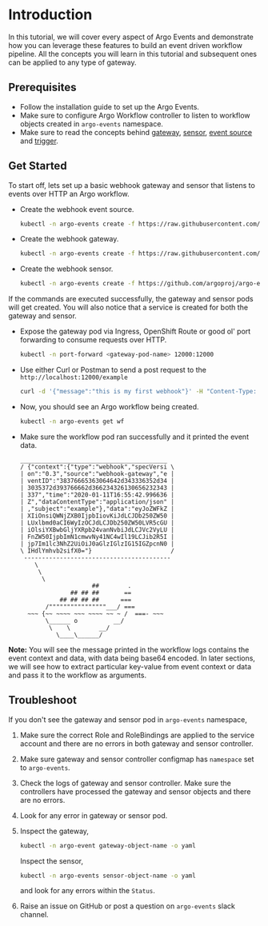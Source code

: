 # Introduction

In this tutorial, we will cover every aspect of Argo Events and demonstrate how you 
can leverage these features to build an event driven workflow pipeline. All the concepts you will learn
in this tutorial and subsequent ones can be applied to any type of gateway.

## Prerequisites
* Follow the installation guide to set up the Argo Events. 
* Make sure to configure Argo Workflow controller to listen to workflow objects
created in `argo-events` namespace.
* Make sure to read the concepts behind [gateway](https://argoproj.github.io/argo-events/concepts/gateway/),
[sensor](https://argoproj.github.io/argo-events/concepts/sensor/),
[event source](https://argoproj.github.io/argo-events/concepts/event_source/)
and [trigger](https://argoproj.github.io/argo-events/concepts/trigger/).

## Get Started
To start off, lets set up a basic webhook gateway and sensor that listens to events over
HTTP an Argo workflow.

* Create the webhook event source.

  ```bash
  kubectl -n argo-events create -f https://raw.githubusercontent.com/argoproj/argo-events/master/examples/event-sources/webhook.yaml
  ```
  
* Create the webhook gateway.

  ```bash
  kubectl -n argo-events create -f https://raw.githubusercontent.com/argoproj/argo-events/master/examples/gateways/webhook.yaml
  ```

* Create the webhook sensor.

  ```bash
  kubectl -n argo-events create -f https://github.com/argoproj/argo-events/tree/master/examples/sensors
  ```
  
If the commands are executed successfully, the gateway and sensor pods will get created. You will
also notice that a service is created for both the gateway and sensor. 

* Expose the gateway pod via Ingress, OpenShift Route
or good ol' port forwarding to consume requests over HTTP.

  ```bash
  kubectl -n port-forward <gateway-pod-name> 12000:12000
  ```

* Use either Curl or Postman to send a post request to the `http://localhost:12000/example`

  ```bash
  curl -d '{"message":"this is my first webhook"}' -H "Content-Type: application/json" -X POST http://localhost:12000/example
  ```

* Now, you should see an Argo workflow being created.

  ```bash
  kubectl -n argo-events get wf
  ```

* Make sure the workflow pod ran successfully and it printed the event data.

    ```
    _________________________________________ 
    / {"context":{"type":"webhook","specVersi \
    | on":"0.3","source":"webhook-gateway","e |
    | ventID":"38376665363064642d343336352d34 |
    | 3035372d393766662d366234326130656232343 |
    | 337","time":"2020-01-11T16:55:42.996636 |
    | Z","dataContentType":"application/json" |
    | ,"subject":"example"},"data":"eyJoZWFkZ |
    | XIiOnsiQWNjZXB0IjpbIiovKiJdLCJDb250ZW50 |
    | LUxlbmd0aCI6WyIzOCJdLCJDb250ZW50LVR5cGU |
    | iOlsiYXBwbGljYXRpb24vanNvbiJdLCJVc2VyLU |
    | FnZW50IjpbImN1cmwvNy41NC4wIl19LCJib2R5I |
    | jp7Im1lc3NhZ2UiOiJ0aGlzIGlzIG15IGZpcnN0 |
    \ IHdlYmhvb2sifX0="}                      /
     ----------------------------------------- 
        \
         \
          \     
                        ##        .            
                  ## ## ##       ==            
               ## ## ## ##      ===            
           /""""""""""""""""___/ ===        
      ~~~ {~~ ~~~~ ~~~ ~~~~ ~~ ~ /  ===- ~~~   
           \______ o          __/            
            \    \        __/             
              \____\______/   

     ```
<b>Note:</b> You will see the message printed in the workflow logs contains the event context
and data, with data being base64 encoded. In later sections, we will see how to extract particular key-value
from event context or data and pass it to the workflow as arguments.

## Troubleshoot

If you don't see the gateway and sensor pod in `argo-events` namespace,

 1. Make sure the correct Role and RoleBindings are applied to the service account
 and there are no errors in both gateway and sensor controller.
 2. Make sure gateway and sensor controller configmap has `namespace` set to 
  `argo-events`.
 3. Check the logs of gateway and sensor controller. Make sure the controllers
 have processed the gateway and sensor objects and there are no errors.
 4. Look for any error in gateway or sensor pod.
 5. Inspect the gateway,
    ```bash
    kubectl -n argo-event gateway-object-name -o yaml
    ``` 
    
    Inspect the sensor,
    ```bash
    kubectl -n argo-events sensor-object-name -o yaml
    ```
    
    and look for any errors within the `Status`.
 
 6. Raise an issue on GitHub or post a question on `argo-events` slack channel.

